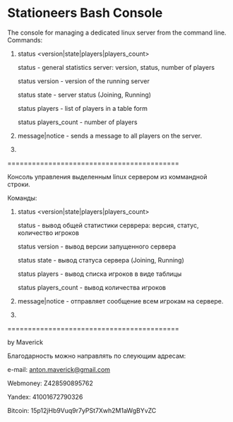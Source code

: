 Stationeers Bash Console
==========================================

The console for managing a dedicated linux server from the command line.
Commands:

1) status <version|state|players|players_count>

    status - general statistics server: version, status, number of players

    status version - version of the running server

    status state - server status (Joining, Running)

    status players - list of players in a table form

    status players_count - number of players

2) message|notice <text message> - sends a message to all players on the server.

3)

==========================================

Консоль управления выделенным linux сервером из коммандной строки.

Команды:

1) status <version|state|players|players_count>

    status - вывод общей статистики серврера: версия, статус, количество игроков

    status version - вывод версии запущенного сервера

    status state - вывод статуса сервера (Joining, Running)

    status players - вывод списка игроков в виде таблицы

    status players_count - вывод количества игроков

2) message|notice <text message> - отправляет сообщение всем игрокам на сервере.

3)

==========================================

by Maverick

Благодарность можно направлять по слеующим адресам:

e-mail: anton.maverick@gmail.com

Webmoney: Z428590895762

Yandex: 41001672790326

Bitcoin: 15p12jHb9Vuq9r7yPSt7Xwh2M1aWgBYvZC
